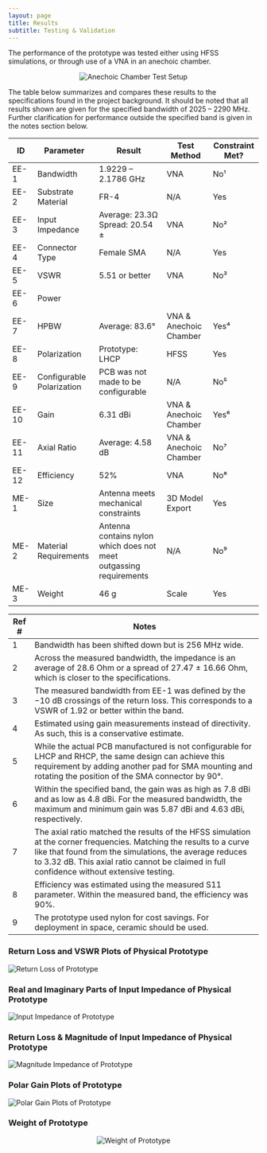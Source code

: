 ```yaml
---
layout: page
title: Results
subtitle: Testing & Validation
---
```

The performance of the prototype was tested either using HFSS simulations, or through use of a VNA in an anechoic chamber. 

<p align="center">
  <img src="/assets/img/Anechoic_Chamber.png" alt="Anechoic Chamber Test Setup" />
</p>

The table below summarizes and compares these results to the specifications found in the project background. It should be noted that all results shown are given for the specified bandwidth of 2025 – 2290 MHz. Further clarification for performance outside the specified band is given in the notes section below.

| ID     | Parameter                 | Result                                       | Test Method                   | Constraint Met? |
|--------|---------------------------|-----------------------------------------------|--------------------------------|-----------------|
| EE-<br>1   | Bandwidth                  | 1.9229 – 2.1786 GHz                           | VNA                            | No¹             |
| EE-<br>2   | Substrate Material         | FR-4                                          | N/A                            | Yes             |
| EE-<br>3   | Input Impedance            | Average: 23.3Ω<br>Spread: 20.54 ±             | VNA                            | No²             |
| EE-<br>4   | Connector Type             | Female SMA                                    | N/A                            | Yes             |
| EE-<br>5   | VSWR                       | 5.51 or better                                | VNA                            | No³             |
| EE-<br>6   | Power                      |                                               |                                |                 |
| EE-<br>7   | HPBW                       | Average: 83.6°                                | VNA & Anechoic Chamber         | Yes⁴            |
| EE-<br>8   | Polarization               | Prototype: LHCP                               | HFSS                           | Yes             |
| EE-<br>9   | Configurable Polarization  | PCB was not made to be configurable           | N/A                            | No⁵             |
| EE-<br>10  | Gain                       | 6.31 dBi                                      | VNA & Anechoic Chamber         | Yes⁶            |
| EE-<br>11  | Axial Ratio                | Average: 4.58 dB                              | VNA & Anechoic Chamber         | No⁷             |
| EE-<br>12  | Efficiency                 | 52%                                           | VNA                            | No⁸             |
| ME-<br>1   | Size                       | Antenna meets mechanical constraints          | 3D Model Export                | Yes             |
| ME-<br>2   | Material Requirements      | Antenna contains nylon which does not meet outgassing requirements | N/A              | No⁹             |
| ME-<br>3   | Weight                     | 46 g                                          | Scale                          | Yes             |

| Ref # | Notes                                                                                                                                                                                                                                         |
|-------|-----------------------------------------------------------------------------------------------------------------------------------------------------------------------------------------------------------------------------------------------|
| 1     | Bandwidth has been shifted down but is 256 MHz wide.                                                                                                                                                                                          |
| 2     | Across the measured bandwidth, the impedance is an average of 28.6 Ohm or a spread of 27.47 ± 16.66 Ohm, which is closer to the specifications.                                                                                              |
| 3     | The measured bandwidth from EE-1 was defined by the −10 dB crossings of the return loss. This corresponds to a VSWR of 1.92 or better within the band.                                                                                        |
| 4     | Estimated using gain measurements instead of directivity. As such, this is a conservative estimate.                                                                              |
| 5     | While the actual PCB manufactured is not configurable for LHCP and RHCP, the same design can achieve this requirement by adding another pad for SMA mounting and rotating the position of the SMA connector by 90°.                           |
| 6     | Within the specified band, the gain was as high as 7.8 dBi and as low as 4.8 dBi. For the measured bandwidth, the maximum and minimum gain was 5.87 dBi and 4.63 dBi, respectively.                                                           |
| 7     | The axial ratio matched the results of the HFSS simulation at the corner frequencies. Matching the results to a curve like that found from the simulations, the average reduces to 3.32 dB. This axial ratio cannot be claimed in full confidence without extensive testing. |
| 8     | Efficiency was estimated using the measured S11 parameter. Within the measured band, the efficiency was 90%.                                                                                                                                   |
| 9     | The prototype used nylon for cost savings. For deployment in space, ceramic should be used.                                                                                                                                                     |

### Return Loss and VSWR Plots of Physical Prototype ###

![Return Loss of Prototype](/assets/img/Return_Loss.png)

### Real and Imaginary Parts of Input Impedance of Physical Prototype ###

![Input Impedance of Prototype](/assets/img/Input_Impedance.png)

### Return Loss & Magnitude of Input Impedance of Physical Prototype ###

![Magnitude Impedance of Prototype](/assets/img/Magnitude_Impedance.png)

### Polar Gain Plots of Prototype ###
![Polar Gain Plots of Prototype](/assets/img/Polar_Gain_Plots.png)

### Weight of Prototype ###

<p align="center">
  <img src="/assets/img/Weight.png" alt="Weight of Prototype" />
</p>


